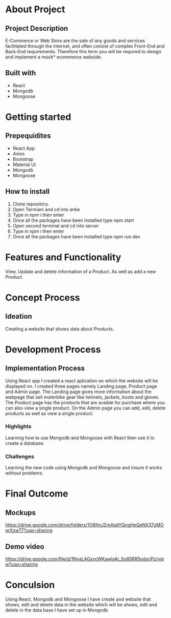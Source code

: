 # About Project
## Project Description
E-Commerce or Web Store are the sale of any goods and services facititated through the internet, and often consist of complex Front-End and Back-End requirements. Therefore this term you will be required to design and implement a mock* ecommerce webside.

## Built with
* React
* Mongodb
* Mongoose

# Getting started
## Prepequidites
* React App
* Axios 
* Bootstrap
* Material UI 
* Mongodb
* Mongoose
  
## How to install
1. Clone repository.
2. Open Termianl and cd into anke
3. Type in npm i then enter
4. Once all the packages have been installed type npm start
5. Open second terminal and cd into server
6. Type in npm i then enter
7. Once all the packages have been installed type npm run dev

# Features and Functionality
View, Update and delete information of a Product. As well as add a new Product. 

# Concept Process
## Ideation
Creating a website that shows data about Products.

# Development Process
## Implementation Process
Using React app I created a react aplication on which the website will be displayed on. I created three pages namely Landing page, Product page and Admin page. The Landing page gives more information about the webpage that sell moterbike gear like helmets, jackets, boots and gloves. The Product page has the products that are avaible for purchase where you can also view a single product. On the Admin page you can add, edit, delete products as well as view a single product.

### Highlights
Learning how to use Mongodb and Mongoose with React then use it to create a database.

### Challenges
Learning the new code using Mongodb and Mongoose and insure it works without problems.

# Final Outcome
## Mockups
https://drive.google.com/drive/folders/1O8fmJZm4qdYQngHeQeNX37zMOprXzwT7?usp=sharing

## Demo video
https://drive.google.com/file/d/1NvaLAGxvcWKawloAj_So85RR5odxriPz/view?usp=sharing

# Conculsion
Using React, Mongodb and Mongoose I have create and website that shows, edit and delete data in the website which will be shows, edit and delete in the data base I have set up in Mongodb 
